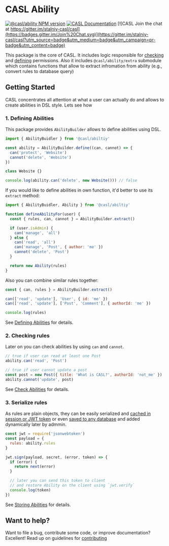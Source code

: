 # CASL Ability

[![@casl/ability NPM version](https://badge.fury.io/js/%40casl%2ability.svg)](https://badge.fury.io/js/%40casl%2ability)
[![CASL Documentation](https://img.shields.io/badge/documentation-available-brightgreen.svg)](https://stalniy.github.io/casl/)
[![CASL Join the chat at https://gitter.im/stalniy-casl/casl](https://badges.gitter.im/Join%20Chat.svg)](https://gitter.im/stalniy-casl/casl?utm_source=badge&utm_medium=badge&utm_campaign=pr-badge&utm_content=badge)

This package is the core of CASL. It includes logic responsible for [checking][check-abilities] and [defining][define-abilities] permissions.
Also it includes `@casl/ability/extra` submodule which contains functions that allow to extract infromation from ability (e.g., convert rules to database query)

## Getting Started

CASL concentrates all attention at what a user can actually do and allows to create abilities in DSL style. Lets see how

### 1. Defining Abilities

This package provides `AbilityBuilder` allows to define abilities using DSL.

```js
import { AbilityBuidler } from '@casl/abiltiy'

const ability = AbilityBuilder.define((can, cannot) => {
  can('protect', 'Website')
  cannot('delete', 'Website')
})

class Website {}

console.log(ability.can('delete', new Website())) // false
```

If you would like to define abilities in own function, it'd better to use its `extract` method:

```js
import { AbilityBuidler, Ability } from '@casl/abiltiy'

function defineAbilityFor(user) {
  const { rules, can, cannot } = AbilityBuilder.extract()

  if (user.isAdmin) {
    can('manage', 'all')
  } else {
    can('read', 'all')
    can('manage', 'Post', { author: 'me' })
    cannot('delete', 'Post')
  }

  return new Ability(rules)
}
```

Also you can combine similar rules together:

```js
const { can, rules } = AbilityBuilder.extract()

can(['read', 'update'], 'User', { id: 'me' })
can(['read', 'update'], ['Post', 'Comment'], { authorId: 'me' })

console.log(rules)
```

See [Defining Abilities][define-abilities] for details.

### 2. Checking rules

Later on you can check abilities by using `can` and `cannot`.

```js
// true if user can read at least one Post
ability.can('read', 'Post')

// true if user cannot update a post
const post = new Post({ title: 'What is CASL?', authorId: 'not_me' })
ability.cannot('update', post)
```

See [Check Abilities][check-abilities] for details.

### 3. Serialize rules

As rules are plain objects, they can be easily serialized and [cached in session or JWT token][cache-rules] or even [saved to any database][store-rules] and added dynamically later by admmin.

```js
const jwt = require('jsonwebtoken')
const payload = {
  rules: ability.rules
}

jwt.sign(payload, secret, (error, token) => {
  if (error) {
    return next(error)
  }

  // later you can send this token to client
  // and restore Ability on the client using `jwt.verify`
  console.log(token)
})
```

See [Storing Abilities][storing-abilities] for details.

## Want to help?

Want to file a bug, contribute some code, or improve documentation? Excellent! Read up on guidelines for [contributing][contributing]

[check-abilities]: https://stalniy.github.io/casl/abilities/2017/07/21/check-abilities.html
[define-abilities]: https://stalniy.github.io/casl/abilities/2017/07/20/define-abilities.html
[contributing]: https://github.com/stalniy/casl/blob/master/CONTRIBUTING.md
[storing-abilities]: https://stalniy.github.io/casl/abilities/storage/2017/07/22/storing-abilities.html
[store-rules]: https://stalniy.github.io/casl/abilities/storage/2017/07/22/storing-abilities.html#storing-abilities
[cache-rules]: https://stalniy.github.io/casl/abilities/storage/2017/07/22/storing-abilities.html#caching-abilities
